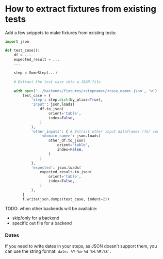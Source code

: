 # How to extract fixtures from existing tests

Add a few snippets to make fixtures from existing tests:

```python
import json

def test_case():
    df = ...
    expected_result = ...
    ...
    
    step = SomeStep(...)
    
    # Extract the test case into a JSON file
    
    with open('../backends/fixtures/<stepname>/<case_name>.json', 'w') as f:
        test_case = {
            'step': step.dict(by_alias=True),
            'input': json.loads(
                df.to_json(
                    orient='table',
                    index=False,
                )
            ),
            'other_inputs': { # Extract other input dataframes (for combinations)
                '<domain_name>': json.loads(
                    other_df.to_json(
                        orient='table',
                        index=False,
                    )
                )
            },
            'expected': json.loads(
                expected_result.to_json(
                    orient='table',
                    index=False,
                )
            ),
        }
        f.write(json.dumps(test_case, indent=2))

```

TODO:
when other backends will be available:
- skip/only for a backend
- specific out file for a backend

### Dates
If you need to write dates in your steps, as JSON doesn't support them, you can use the string format: `date: %Y-%m-%d %H:%M:%S'`. 
